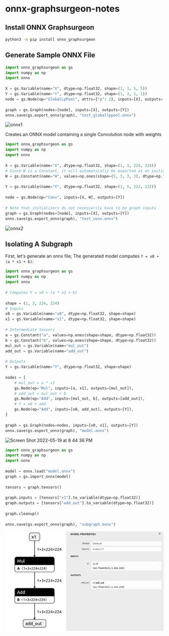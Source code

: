 # onnx-graphsurgeon-notes

## Install ONNX Graphsurgeon

```bash
python3 -m pip install onnx_graphsurgeon
```

## Generate Sample ONNX File

```python
import onnx_graphsurgeon as gs
import numpy as np
import onnx

X = gs.Variable(name="X", dtype=np.float32, shape=(1, 3, 5, 5))
Y = gs.Variable(name="Y", dtype=np.float32, shape=(1, 3, 1, 1))
node = gs.Node(op="GlobalLpPool", attrs={"p": 2}, inputs=[X], outputs=[Y])

graph = gs.Graph(nodes=[node], inputs=[X], outputs=[Y])
onnx.save(gs.export_onnx(graph), "test_globallppool.onnx")
```
![onnx1](https://user-images.githubusercontent.com/19248035/169281948-38654a30-11ce-47a3-be6d-4112f3cd1c09.png)

Creates an ONNX model containing a single Convolution node with weights

```python
import onnx_graphsurgeon as gs
import numpy as np
import onnx

X = gs.Variable(name="X", dtype=np.float32, shape=(1, 3, 224, 224))
# Since W is a Constant, it will automatically be exported as an initializer
W = gs.Constant(name="W", values=np.ones(shape=(5, 3, 3, 3), dtype=np.float32))

Y = gs.Variable(name="Y", dtype=np.float32, shape=(1, 5, 222, 222))

node = gs.Node(op="Conv", inputs=[X, W], outputs=[Y])

# Note that initializers do not necessarily have to be graph inputs
graph = gs.Graph(nodes=[node], inputs=[X], outputs=[Y])
onnx.save(gs.export_onnx(graph), "test_conv.onnx")

```

![onnx2](https://user-images.githubusercontent.com/19248035/169283872-4cd30ffd-7f91-4e08-b860-54f950521fc2.png)

## Isolating A Subgraph

First, let's generate an onnx file; The generated model computes `Y = x0 + (a * x1 + b)`:
```python
import onnx_graphsurgeon as gs
import numpy as np
import onnx

# Computes Y = x0 + (a * x1 + b)

shape = (1, 3, 224, 224)
# Inputs
x0 = gs.Variable(name="x0", dtype=np.float32, shape=shape)
x1 = gs.Variable(name="x1", dtype=np.float32, shape=shape)

# Intermediate tensors
a = gs.Constant("a", values=np.ones(shape=shape, dtype=np.float32))
b = gs.Constant("b", values=np.ones(shape=shape, dtype=np.float32))
mul_out = gs.Variable(name="mul_out")
add_out = gs.Variable(name="add_out")

# Outputs
Y = gs.Variable(name="Y", dtype=np.float32, shape=shape)

nodes = [
    # mul_out = a * x1
    gs.Node(op="Mul", inputs=[a, x1], outputs=[mul_out]),
    # add_out = mul_out + b
    gs.Node(op="Add", inputs=[mul_out, b], outputs=[add_out]),
    # Y = x0 + add
    gs.Node(op="Add", inputs=[x0, add_out], outputs=[Y]),
]

graph = gs.Graph(nodes=nodes, inputs=[x0, x1], outputs=[Y])
onnx.save(gs.export_onnx(graph), "model.onnx")
```
![Screen Shot 2022-05-19 at 8 44 36 PM](https://user-images.githubusercontent.com/19248035/169285760-4756877e-db5c-4f24-974b-788c611cc3ef.png)

```python
import onnx_graphsurgeon as gs
import numpy as np
import onnx

model = onnx.load("model.onnx")
graph = gs.import_onnx(model)

tensors = graph.tensors()

graph.inputs = [tensors["x1"].to_variable(dtype=np.float32)]
graph.outputs = [tensors["add_out"].to_variable(dtype=np.float32)]

graph.cleanup()

onnx.save(gs.export_onnx(graph), "subgraph.onnx")
```

![subgraph](https://github.com/NVIDIA/TensorRT/raw/main/tools/onnx-graphsurgeon/examples/resources/03_subgraph.onnx.png)
